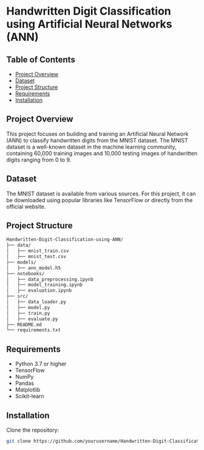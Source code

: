 # Handwritten Digit Classification using Artificial Neural Networks (ANN)


## Table of Contents
- [Project Overview](#project-overview)
- [Dataset](#dataset)
- [Project Structure](#project-structure)
- [Requirements](#requirements)
- [Installation](#installation)

## Project Overview
This project focuses on building and training an Artificial Neural Network (ANN) to classify handwritten digits from the MNIST dataset. The MNIST dataset is a well-known dataset in the machine learning community, containing 60,000 training images and 10,000 testing images of handwritten digits ranging from 0 to 9.

## Dataset
The MNIST dataset is available from various sources. For this project, it can be downloaded using popular libraries like TensorFlow or directly from the official website.

## Project Structure
```markdown
Handwritten-Digit-Classification-using-ANN/
├── data/
│   ├── mnist_train.csv
│   ├── mnist_test.csv
├── models/
│   ├── ann_model.h5
├── notebooks/
│   ├── data_preprocessing.ipynb
│   ├── model_training.ipynb
│   ├── evaluation.ipynb
├── src/
│   ├── data_loader.py
│   ├── model.py
│   ├── train.py
│   ├── evaluate.py
├── README.md
└── requirements.txt
``` 

## Requirements
- Python 3.7 or higher
- TensorFlow
- NumPy
- Pandas
- Matplotlib
- Scikit-learn

## Installation
Clone the repository:
```sh
git clone https://github.com/yourusername/Handwritten-Digit-Classification-using-ANN.git



